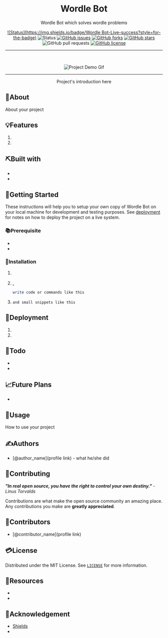 

<h1 align="center">Wordle Bot</h1>

 <p align="center">
 	<!-- Add your tagline or very short intro of your project -->
	Wordle Bot which solves wordle problems
    <br />
</p>

<div align="center">

<!-- Use Shields website (link in acknowledgement section) to generate these for your repo or just replace the links here with yours -->

[![Status](https://img.shields.io/badge/Wordle Bot-Live-success?style=for-the-badge)](https://your-live-project-link.com)
![Status](https://img.shields.io/badge/status-active-success.svg?style=for-the-badge)
[![GitHub issues](https://img.shields.io/github/issues/beakenj/wordlebot?style=for-the-badge)](https://github.com/beakenj/wordlebot/issues)
[![GitHub forks](https://img.shields.io/github/forks/beakenj/wordlebot?style=for-the-badge)](https://github.com/beakenj/wordlebot/network)
[![GitHub stars](https://img.shields.io/github/stars/beakenj/wordlebot?style=for-the-badge)](https://github.com/beakenj/wordlebot/stargazers)
![GitHub pull requests](https://img.shields.io/github/issues-pr/beakenj/wordlebot?style=for-the-badge)
[![GitHub license](https://img.shields.io/github/license/beakenj/wordlebot?style=for-the-badge)](https://github.com/beakenj/wordlebot)

</div>

<hr />
<br />

<div align="center">

<!-- Add your project demo gif here -->

![Project Demo Gif](your_gif_link)

</div>

<hr />

<p align="center">
Project's introduction here
</p>

## 🧐About

About your project

## 💡Features

1. []()
1. []()

## ⛏️Built with

-   []()
-   []()

## 🏁Getting Started

These instructions will help you to setup your own copy of Wordle Bot on your local machine for development and testing purposes. See [deployment](#Deployment) for notes on how to deploy the project on a live system.

### 📚Prerequisite

-   []()
-   []()

### 🧰Installation

1. []()
1. [.]()

    ```bash
    write code or commands like this
    ```

1. `and small snippets like this`

## 🚀Deployment

1. []()
1. []()

## 📝Todo

-   []()
-   []()

## 📈Future Plans

-   []()

## 🎈Usage

How to use your project

## ✍️Authors

<!-- Add links to all the authors profile here OPTIONAL: You can mention what they did as well -->

-   [@author_name](profile link) - what he/she did

## 📖Contributing

<!-- You can leave this as it is or replace it with personalized text -->

**_"In real open source, you have the right to control your own destiny."_** _- Linus Torvalds_

Contributions are what make the open source community an amazing place. Any contributions you make are **greatly appreciated**.

## 📢Contributors

<!-- Add links to all the contributors profile here -->

-   [@contributor_name](profile link)

## 💳License

<!-- Mention your project licence here and also link to that file -->

Distributed under the MIT License. See [`LICENSE`](LICENCE) for more information.

## 🧬Resources

<!-- Add links to all the resources you followed or referred to -->

-   []()
-   []()

## 🎉Acknowledgement

-   [Shields](https://shields.io)
-   []()

<!-- > _**NOTE:** Notes template._ -->
